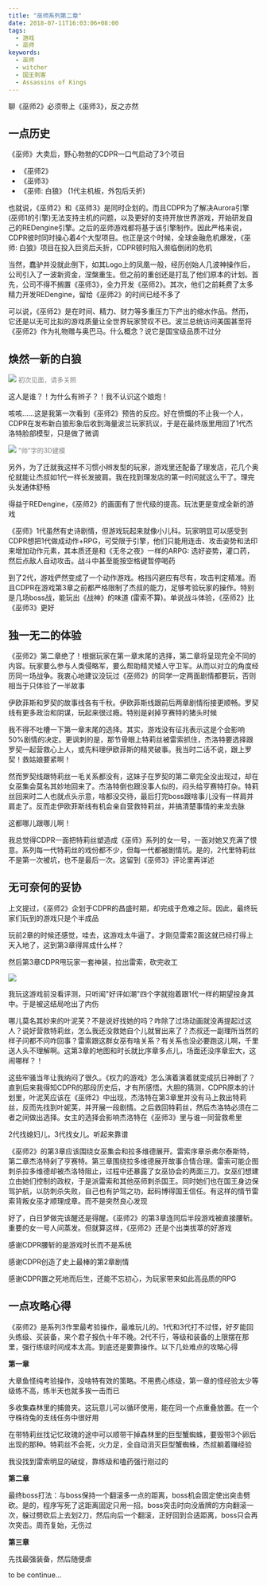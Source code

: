 ```yaml
---
title: "巫师系列第二章"
date: 2018-07-11T16:03:06+08:00
tags:
  - 游戏
  - 巫师
keywords:
  - 巫师
  - witcher
  - 国王刺客
  - Assassins of Kings
---
```


聊《巫师2》必须带上《巫师3》，反之亦然

## 一点历史
《巫师》大卖后，野心勃勃的CDPR一口气启动了3个项目
* 《巫师2》
* 《巫师3》
* 《巫师: 白狼》 (1代主机板，外包后夭折)

也就说，《巫师2》和《巫师3》是同时企划的。而且CDPR为了解决Aurora引擎 (巫师1的引擎)无法支持主机的问题，以及更好的支持开放世界游戏，开始研发自己的REDengine引擎。之后的巫师游戏都将基于该引擎制作。因此严格来说，CDPR彼时同时操心着4个大型项目。也正是这个时候，全球金融危机爆发，《巫师: 白狼》项目在投入巨资后夭折，CDPR顿时陷入濒临倒闭的危机

当然，蠢驴并没就此倒下，如其Logo上的凤凰一般，经历创始人几波神操作后，公司引入了一波新资金，涅槃重生。但之前的重创还是打乱了他们原本的计划。首先，公司不得不搁置《巫师3》，全力开发《巫师2》。其次，他们之前耗费了太多精力开发REDengine，留给《巫师2》的时间已经不多了

可以说，《巫师2》是在时间、精力、财力等多重压力下产出的缩水作品。然而，它还是以无可比拟的游戏质量让全世界玩家赞叹不已。波兰总统访问美国甚至将《巫师2》作为礼物赠与奥巴马。什么概念？说它是国宝级品质不过分

## 焕然一新的白狼

![](/img/witcher2/p1.jpeg)
<font color=gray size=2>初次见面，请多关照</font>

这人是谁？！为什么有辫子？！我不认识这个娘炮！

咳咳……这是我第一次看到《巫师2》预告的反应。好在愤慨的不止我一个人，CDPR在发布新白狼形象后收到海量波兰玩家抗议，于是在最终版里用回了1代杰洛特脸部模型，只是做了微调

![](/img/witcher2/p2.jpeg)
<font color=gray size=2>"帅"字的3D建模</font>

另外，为了迁就我这样不习惯小辫发型的玩家，游戏里还配备了理发店，花几个奥伦就能让杰叔如1代一样长发披肩。我在找到理发店的第一时间就这么干了。理完头发通体舒畅

得益于REDengine，《巫师2》的画面有了世代级的提高。玩法更是变成全新的游戏

《巫师》1代虽然有史诗剧情，但游戏玩起来就像小儿科。玩家明显可以感受到CDPR想把1代做成动作+RPG，可受限于引擎，他们只能用连击、攻击姿势和法印来增加动作元素，其本质还是和《无冬之夜》一样的ARPG: 选好姿势，灌口药，然后点敌人自动攻击。战斗中甚至能按空格键暂停喝药

到了2代，游戏俨然变成了一个动作游戏。格挡闪避应有尽有，攻击判定精准。而且CDPR在游戏第3章之前都严格限制了杰叔的能力，足够考验玩家的操作。特别是几场boss战，能玩出《战神》的味道 (雷索不算)。单说战斗体验，《巫师2》比《巫师3》更好

## 独一无二的体验
《巫师2》第二章绝了！根据玩家在第一章末尾的选择，第二章将呈现完全不同的内容。玩家要么参与人类侵略军，要么帮助精灵矮人守卫军。从而以对立的角度经历同一场战争。我衷心地建议没玩过《巫师2》的同学一定两面剧情都要玩，否则相当于只体验了一半故事

伊欧菲斯和罗契的故事线各有千秋。伊欧菲斯线跟前后两章剧情衔接更顺畅。罗契线有更多政治和阴谋，玩起来很过瘾。特别是剁掉亨赛特的猪头时候

我不得不吐槽一下第一章末尾的选择。其实，游戏没有征兆表示这是个会影响50%剧情的决定。更讽刺的是，那节骨眼上特莉丝被雷索抓住，杰洛特要选择跟罗契一起营救心上人，或先料理伊欧菲斯的精灵破事。我当时二话不说，跟上罗契！救姑娘要紧啊！

然而罗契线跟特莉丝一毛关系都没有，这妹子在罗契的第二章完全没出现过，却在女巫集会莫名其妙地回来了。杰洛特倒也跟没事人似的，闷头给亨赛特打杂。特莉丝回来时二人也就点头示意，啥都没交待，最后打完boss跟啥事儿没有一样肩并肩走了。反而走伊欧菲斯线有机会亲自营救特莉丝，并搞清楚事情的来龙去脉

这都哪儿跟哪儿啊！

我总觉得CDPR一面把特莉丝塑造成《巫师》系列的女一号，一面对她又充满了恨意。系列每一代特莉丝的戏份都不少，但每一代都被剧情坑。是的，2代里特莉丝不是第一次被坑，也不是最后一次。这留到《巫师3》评论里再详述

## 无可奈何的妥协
上文提过，《巫师2》企划于CDPR的昌盛时期，却完成于危难之际。因此，最终玩家们玩到的游戏只是个半成品

玩前2章的时候还感觉，哇去，这游戏太牛逼了。才刚见雷索2面这就已经打得上天入地了，这到第3章得屌成什么样？

然后第3章CDPR甩玩家一套神装，拉出雷索，砍完收工

![](https://www.xicun.cc/wp-content/uploads/2020/07/e5aa35b4515840844b3529028518eb75.jpg)

我玩这游戏前没看评测，只听闻"好评如潮"四个字就抱着跟1代一样的期望投身其中。于是被这结局呛出了内伤

哪儿莫名其妙来的叶泥芙？不是说好找她的吗？咋除了过场动画就没再提起过这人？说好营救特莉丝，怎么我还没救她自个儿就冒出来了？杰叔还一副理所当然的样子问都不问咋回事？雷索跟这群女巫有啥关系？有关系也没必要跑这儿啊，千里送人头不理解啊。这第3章的地图和时长就比序章多点儿，场面还没序章宏大，这闹哪样？！

这些牢骚当年让我纳闷了很久。《权力的游戏》怎么演着演着就变成抗日神剧了？直到后来我得知CDPR的那段历史后，才有所感悟。大胆的猜测，CDPR原本的计划里，叶泥芙应该在《巫师2》中出现，杰洛特在第3章里并没有马上救出特莉丝，反而先找到叶妮芙，并开展一段剧情。之后救回特莉丝，然后杰洛特必须在二者之间做出选择。女主的选择会影响杰洛特在《巫师3》里与谁一同营救希里

2代找媳妇儿，3代找女儿。听起来靠谱

《巫师2》的第3章应该围绕女巫集会和拉多维德展开。雷索序章杀弗尔泰斯特，第二章杰洛特剁了亨赛特。第三章围绕拉多维德展开故事合情合理。雷索可能企图刺杀拉多维德却被杰洛特阻止，过程中还暴露了女巫协会的两面三刀。女巫们想建立由她们控制的政权，于是派雷索和其他巫师刺杀国王。同时她们也在国王身边保驾护航，以防刺杀失败，自己也有护驾之功，起码博得国王信任。有这样的情节雷索背叛女巫才顺理成章。而不是突然良心发现

好了，白日梦做完该醒还是得醒。《巫师2》的第3章连同后半段游戏被直接腰斩。重要的女一号人间蒸发。但就算这样，《巫师2》还是个出类拔萃的好游戏

感谢CDPR腰斩的是游戏时长而不是系统

感谢CDPR创造了史上最棒的第2章剧情

感谢CDPR置之死地而后生，还能不忘初心，为玩家带来如此高品质的RPG

## 一点攻略心得
《巫师2》是系列3作里最考验操作，最难玩儿的。1代和3代打不过怪，好歹能回头练级、买装备，来个君子报仇十年不晚。2代不行，等级和装备的上限摆在那里，强行练级时间成本太高。到底还是要靠操作。以下几处难点的攻略心得

**第一章**

大章鱼怪纯考验操作，没啥特有效的策略。不用费心练级，第一章的怪经验太少等级练不高，练半天也就多挨一击而已

多收集森林里的捕兽夹。这玩意儿可以循环使用，能在同一个点重叠放置。在一个守株待兔的支线任务中很好用

在带特莉丝找记忆玫瑰的途中可以顺带干掉森林里的巨型蟹蜘蛛，要毁带3个卵后出现的那种。特莉丝不会死，火力足，全自动消灭巨型蟹蜘蛛，杰叔躺着赚经验

我没找到雷索明显的破绽，靠练级和嗑药强行刚过的

**第二章**

最终boss打法：与boss保持一个翻滚多一点的距离，boss机会固定使出突击劈砍。是的，程序写死了这距离固定只用一招。boss突击时向没盾牌的方向翻滚一次，躲过劈砍后上去划2刀，然后向后一个翻滚，正好回到合适距离，boss只会再次突击。周而复始，无伤过

**第三章**

先找最强装备，然后随便虐

to be continue...